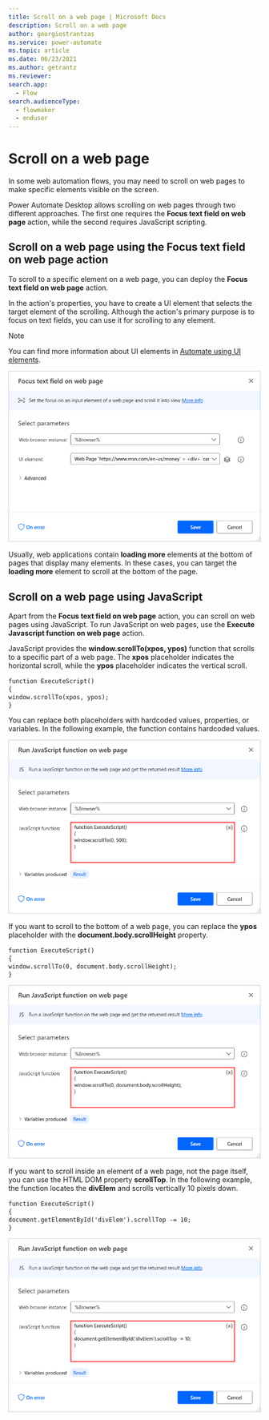 ```yaml
---
title: Scroll on a web page | Microsoft Docs
description: Scroll on a web page
author: georgiostrantzas
ms.service: power-automate
ms.topic: article
ms.date: 06/23/2021
ms.author: getrantz
ms.reviewer:
search.app: 
  - Flow
search.audienceType: 
  - flowmaker
  - enduser
---
```


# Scroll on a web page

In some web automation flows, you may need to scroll on web pages to make specific elements visible on the screen.

Power Automate Desktop allows scrolling on web pages through two different approaches. The first one requires the **Focus text field on web page** action, while the second requires JavaScript scripting.

## Scroll on a web page using the Focus text field on web page action

To scroll to a specific element on a web page, you can deploy the **Focus text field on web page** action.

In the action's properties, you have to create a UI element that selects the target element of the scrolling. Although the action's primary purpose is to focus on text fields, you can use it for scrolling to any element.

> [!NOTE]
> You can find more information about UI elements in [Automate using UI elements](..\ui-elements.md).

![The Focus text field on web page action.](media/scroll-web-page/focus-text-field-action.png)

Usually, web applications contain **loading more** elements at the bottom of pages that display many elements. In these cases, you can target the **loading more** element to scroll at the bottom of the page.

## Scroll on a web page using JavaScript

Apart from the **Focus text field on web page** action, you can scroll on web pages using JavaScript. To run JavaScript on web pages, use the **Execute Javascript function on web page** action.

JavaScript provides the **window.scrollTo(xpos, ypos)** function that scrolls to a specific part of a web page. The **xpos** placeholder indicates the horizontal scroll, while the **ypos** placeholder indicates the vertical scroll.

```
function ExecuteScript() 
{
window.scrollTo(xpos, ypos);
}
```

You can replace both placeholders with hardcoded values, properties, or variables. In the following example, the function contains hardcoded values.

![The Execute Javascript function on web page action with the scrollTo function.](media/scroll-web-page/run-javascript-scroll-page.png)

If you want to scroll to the bottom of a web page, you can replace the **ypos** placeholder with the **document.body.scrollHeight** property.

```
function ExecuteScript() 
{
window.scrollTo(0, document.body.scrollHeight);
}
```

![The Execute Javascript function on web page action with the scrollHeight property.](media/scroll-web-page/run-javascript-scroll-page-bottom.png)

If you want to scroll inside an element of a web page, not the page itself, you can use the HTML DOM property **scrollTop**. In the following example, the function locates the **divElem** and scrolls vertically 10 pixels down.

```
function ExecuteScript() 
{
document.getElementById('divElem').scrollTop -= 10;
}
```

![The Execute Javascript function on web page action with the scrollTop property.](media/scroll-web-page/run-javascript-scroll-element.png)